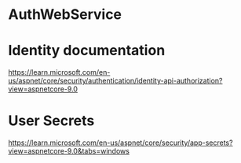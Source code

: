 # AuthWebService

# Identity documentation
https://learn.microsoft.com/en-us/aspnet/core/security/authentication/identity-api-authorization?view=aspnetcore-9.0


# User Secrets
https://learn.microsoft.com/en-us/aspnet/core/security/app-secrets?view=aspnetcore-9.0&tabs=windows
